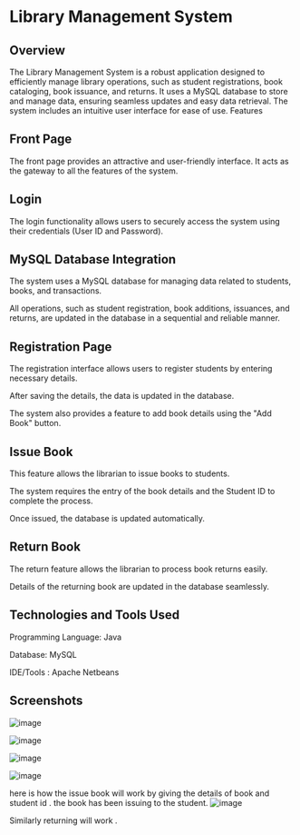 # Library Management System

## Overview

  The Library Management System is a robust application designed to efficiently manage library operations, such as student registrations, book cataloging, book issuance, and returns. It uses a MySQL database to store and manage data, ensuring seamless updates and easy data retrieval. The system includes an intuitive user interface for ease of use.
Features

## Front Page

  The front page provides an attractive and user-friendly interface. It acts as the gateway to all the features of the system.
  
## Login

The login functionality allows users to securely access the system using their credentials (User ID and Password).

## MySQL Database Integration

 The system uses a MySQL database for managing data related to students, books, and transactions.

 All operations, such as student registration, book additions, issuances, and returns, are updated in the database in a sequential and reliable manner.

## Registration Page

The registration interface allows users to register students by entering necessary details.

After saving the details, the data is updated in the database.

The system also provides a feature to add book details using the "Add Book" button.

## Issue Book

This feature allows the librarian to issue books to students.

The system requires the entry of the book details and the Student ID to complete the process.

Once issued, the database is updated automatically.

## Return Book

The return feature allows the librarian to process book returns easily.

Details of the returning book are updated in the database seamlessly.

## Technologies and Tools Used

Programming Language: Java

Database: MySQL

IDE/Tools : Apache Netbeans 

## Screenshots

![image](https://github.com/user-attachments/assets/c2d906e5-206e-449b-823b-e0239da0d090)
  
![image](https://github.com/user-attachments/assets/85808f32-a233-4c43-9df3-3e0171fd5add)

![image](https://github.com/user-attachments/assets/fc9c64fc-e178-4cb8-a10a-d07741dc42bf)

![image](https://github.com/user-attachments/assets/bc4ff3af-5279-464d-9053-e65950ed8df3)
 

  here is how the issue book will work by giving the details of book and student id . the book has been issuing to the student.
  ![image](https://github.com/user-attachments/assets/ec6ac4ae-aa04-4d5a-b234-ac530603c7f0)

  Similarly returning will work .
  
